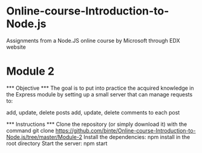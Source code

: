 # Online-course-Introduction-to-Node.js
Assignments from a Node.JS online course by Microsoft through EDX website

# Module 2 
*** Objective ***
The goal is to put into practice the acquired knowledge in the Express module by setting up a small server that can manage requests to:

add, update, delete posts
add, update, delete comments to each post

*** Instructions ***
Clone the repository (or simply download it) with the command git clone https://github.com/binte/Online-course-Introduction-to-Node.js/tree/master/Module-2
Install the dependencies:
npm install in the root directory
Start the server:
npm start

